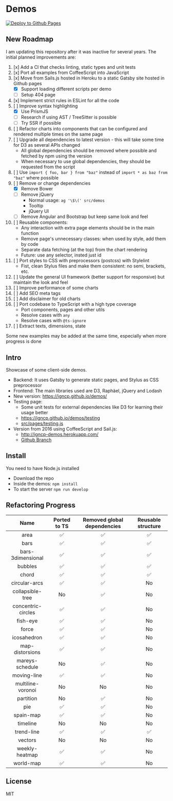 # Demos

[![Deploy to Github Pages](https://github.com/igncp/demos/actions/workflows/deploy-to-ghpages.yml/badge.svg)](https://github.com/igncp/demos/actions/workflows/deploy-to-ghpages.yml)

## New Roadmap

I am updating this repository after it was inactive for several years. The initial planned improvements are:

1. [x] Add a CI that checks linting, static types and unit tests
1. [x] Port all examples from CoffeeScript into JavaScript
1. [x] Move from Sails.js hosted in Heroku to a static Gatsby site hosted in Github pages
    - [x] Support loading different scripts per demo
    - [ ] Setup 404 page
1. [x] Implement strict rules in ESLint for all the code
1. [ ] Improve syntax highlighting
    - [x] Use PrismJS 
    - [ ] Research if using AST / TreeSitter is possible
    - [ ] Try SSR if possible
1. [ ] Refactor charts into components that can be configured and rendered multiple times on the same page
1. [ ] Upgrade all dependencies to latest version - this will take some time for D3 as several APIs changed
    - All global dependencies should be removed where possible and fetched by npm using the version
    - When necessary to use global dependencies, they should be requested from the script
1. [ ] Use `import { foo, bar } from "baz"` instead of `import * as baz from "baz"` where possible
1. [ ] Remove or change dependencies
    - [x] Remove Bower
    - [ ] Remove jQuery
        - Normal usage: `ag '\$\(' src/demos`
        - Tooltip
        - jQuery UI
    - [ ] Remove Angular and Bootstrap but keep same look and feel
1. [ ] Reusable components:
    - Any interaction with extra page elements should be in the main function
    - Remove page's unnecessary classes: when used by style, add them by code
    - Separate data fetching (at the top) from the chart rendering
    - Future: use any selector, insted just id
1. [ ] Port styles to CSS with preprocessors (postcss) with Stylelint
    - Fist, clean Stylus files and make them consistent: no semi, brackets, etc.
1. [ ] Update the general UI framework (better support for responsive) but maintain the look and feel
1. [ ] Improve performance of some charts
1. [ ] Add SEO meta tags
1. [ ] Add disclaimer for old charts
1. [ ] Port codebase to TypeScript with a high type coverage
    - Port components, pages and other utils
    - Resolve cases with `any`
    - Resolve cases with `@ts-ignore`
1. [ ] Extract texts, dimensions, state

Some new examples may be added at the same time, especially when more progress is done

## Intro

Showcase of some client-side demos.

- Backend: It uses Gatsby to generate static pages, and Stylus as CSS preprocessor
- Frontend: The main libraries used are D3, Raphäel, jQuery and Lodash
- New version: https://igncp.github.io/demos/
- Testing page:
    - Some unit tests for external dependencies like D3 for learning their usage better
    - https://igncp.github.io/demos/testing
    - [src/pages/testing.js](./src/pages/testing.js)
- Version from 2016 using CoffeeScript and Sail.js: 
    - http://igncp-demos.herokuapp.com/
    - [Github Branch](https://github.com/igncp/demos/tree/2016-version)

## Install

You need to have Node.js installed

- Download the repo
- Inside the demos: `npm install`
- To start the server `npm run develop`

## Refactoring Progress

|Name|Ported to TS|Removed global dependencies|Reusable structure|
|:--:|:--:|:--:|:--:|
|area|:white_check_mark:|:white_check_mark:|:white_check_mark:|
|bars|:white_check_mark:|:white_check_mark:|:white_check_mark:|
|bars-3dimensional|:white_check_mark:|:white_check_mark:|:white_check_mark:|
|bubbles|:white_check_mark:|:white_check_mark:|:white_check_mark:|
|chord|:white_check_mark:|:white_check_mark:|:white_check_mark:|
|circular-arcs|:white_check_mark:|:white_check_mark:|No|
|collapsible-tree|No|:white_check_mark:|No|
|concentric-circles|:white_check_mark:|:white_check_mark:|No|
|fish-eye|:white_check_mark:|:white_check_mark:|No|
|force|:white_check_mark:|:white_check_mark:|No|
|icosahedron|:white_check_mark:|:white_check_mark:|No|
|map-distorsions|:white_check_mark:|:white_check_mark:|No|
|mareys-schedule|No|:white_check_mark:|No|
|moving-line|:white_check_mark:|:white_check_mark:|No|
|multiline-voronoi|No|No|No|
|partition|No|:white_check_mark:|No|
|pie|:white_check_mark:|:white_check_mark:|No|
|spain-map|:white_check_mark:|:white_check_mark:|No|
|timeline|No|No|No|
|trend-line|:white_check_mark:|:white_check_mark:|:white_check_mark:|
|vectors|No|No|No|
|weekly-heatmap|:white_check_mark:|:white_check_mark:|No|
|world-map|:white_check_mark:|:white_check_mark:|No|

## License

MIT
